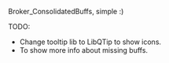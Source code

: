 Broker_ConsolidatedBuffs, simple :)

TODO:
- Change tooltip lib to LibQTip to show icons.
- To show more info about missing buffs.